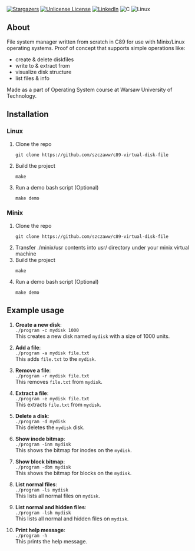 <a id="readme-top"></a>

<!-- PROJECT SHIELDS -->
[![Stargazers][stars-shield]][stars-url]
[![Unlicense License][license-shield]][license-url]
[![LinkedIn][linkedin-shield]][linkedin-url]
![C](https://img.shields.io/badge/c-%2300599C.svg?style=for-the-badge&logo=c&logoColor=white)
![Linux](https://img.shields.io/badge/Linux-FCC624?style=for-the-badge&logo=linux&logoColor=black)


<!-- ABOUT THE PROJECT -->
## About

File system manager written from scratch in C89 for use with Minix/Linux operating systems. Proof of concept that supports simple operations like:
- create & delete diskfiles
- write to & extract from
- visualize disk structure
- list files & info

Made as a part of Operating System course at Warsaw University of Technology.

## Installation

### Linux

1. Clone the repo
   ```
   git clone https://github.com/szczaww/c89-virtual-disk-file
   ```
2. Build the project
   ```
   make
   ```
3. Run a demo bash script (Optional) 
   ```
   make demo
   ```

### Minix

1. Clone the repo
   ```
   git clone https://github.com/szczaww/c89-virtual-disk-file
   ```
2. Transfer ./minix/usr contents into usr/ directory under your minix virtual machine
3. Build the project
   ```
   make
   ```
4. Run a demo bash script (Optional) 
   ```
   make demo
   ```

<!-- USAGE EXAMPLES -->
## Example usage

1. **Create a new disk**:  
   `./program -c mydisk 1000`  
   This creates a new disk named `mydisk` with a size of 1000 units.

2. **Add a file**:  
   `./program -a mydisk file.txt`  
   This adds `file.txt` to the `mydisk`.

3. **Remove a file**:  
   `./program -r mydisk file.txt`  
   This removes `file.txt` from `mydisk`.

4. **Extract a file**:  
   `./program -e mydisk file.txt`  
   This extracts `file.txt` from `mydisk`.

5. **Delete a disk**:  
   `./program -d mydisk`  
   This deletes the `mydisk` disk.

6. **Show inode bitmap**:  
   `./program -inm mydisk`  
   This shows the bitmap for inodes on the `mydisk`.

7. **Show block bitmap**:  
   `./program -dbm mydisk`  
   This shows the bitmap for blocks on the `mydisk`.

8. **List normal files**:  
   `./program -ls mydisk`  
   This lists all normal files on `mydisk`.

9. **List normal and hidden files**:  
   `./program -lsh mydisk`  
   This lists all normal and hidden files on `mydisk`.

10. **Print help message**:  
    `./program -h`  
    This prints the help message.


<!-- MARKDOWN LINKS & IMAGES -->
[stars-shield]: https://img.shields.io/github/stars/szczaww/c89-virtual-disk-file.svg?style=for-the-badge
[stars-url]: https://github.com/szczaww/c89-virtual-disk-file/stargazers
[license-shield]: https://img.shields.io/github/license/othneildrew/Best-README-Template.svg?style=for-the-badge
[license-url]: www.linkedin.com/in/kamil-szczawinski
[linkedin-shield]: https://img.shields.io/badge/-LinkedIn-black.svg?style=for-the-badge&logo=linkedin&colorB=555
[linkedin-url]: www.linkedin.com/in/kamil-szczawinski

